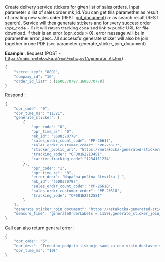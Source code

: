 Create delivery service stickers for given list of sales orders. Input parameter is list of sales order mk_id. You can get this paramether as result of creating new sales order (REST [put_document](https://github.com/metakocka/metakocka_api_base/blob/master/docs/documents_put_document_sales_order.md#example-full-request-)) or as search result (REST [search](https://github.com/metakocka/metakocka_api_base/blob/master/docs/search_examples.md#search-sales-order-with-given-status)). Service will then generate stickers and for every success order (opr_code = 0) it will return tracking code and link to public URL for file download. If their is an error (opr_code > 0), error message will be in paramether error_desc. All successful generate sticker will also be join together in one PDF (see parameter generate_sticker_join_document)

**Example** :
Request (POST - https://main.metakocka.si/rest/eshop/v1/generate_sticker) :
```javascript
{
	"secret_key": "8899",
	"company_id": "16",
	"order_id_list" : [1600370797,1600370778]
}
```
Respond :
```javascript
{
	"opr_code": "0",
	"opr_time_ms": "11721",
	"generate_sticker": [
		{
			"opr_code": "0",
			"opr_time_ms": "0",
			"mk_id": "1600370778",
			"sales_order_count_code": "PP-26617",
			"sales_order_customer_order": "PP-26617",
			"sticker_public_url": "https://metakocka-generated-stickers-dev.s3-eu-west-1.amazonaws.com/16/67f7fe691b25a7779.pdf",
			"tracking_code": "CF001622134SI",
			"carrier_tracking_code":"1234111234"
		},{
			"opr_code": "1",
			"opr_time_ms": "0",
			"error_desc": "Napačna poštna številka | ",
			"mk_id": "1600370797",
			"sales_order_count_code": "PP-26618",
			"sales_order_customer_order": "PP-26618",
			"tracking_code": "CF001622125SI"
		}		
	],
	"generate_sticker_join_document": "https://metakocka-generated-stickers-dev.s3-eu-west-1.amazonaws.com/16/21839e4cd0c05489dba6b65c26d6d493957.pdf",
	"measure_time": "generateOrderLabels = 11598,generate_sticker_join_document = 116"
}
```

Call can also return general error :
```javascript
{
	"opr_code": "6",
	"opr_desc": "Trenutno podprto tiskanje samo za eno vrsto dostavne službe. Seznam računov : <b>posta_slovenije :</b>1-MK-1158, <b>logo :</b>1-MK-1159",
	"opr_time_ms": "108"
}
```
